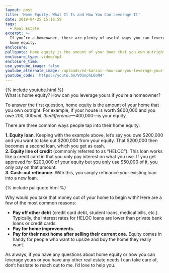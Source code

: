 ```yaml
---
layout: post
title: 'Home Equity: What It Is and How You Can Leverage It'
date: 2019-04-25 15:16:59
tags:
  - Real Estate
excerpt: >-
  If you’re a homeowner, there are plenty of useful ways you can leverage your
  home equity.
enclosure:
pullquote: Home equity is the amount of your home that you own outright.
enclosure_type: video/mp4
enclosure_time:
use_youtube_image: false
youtube_alternate_image: /uploads/ed-karzai--how-can-you-leverage-your-home-equity-youtube.jpg
youtube_code: 'https://youtu.be/VO1nphLGbN4'
---
```


{% include youtube.html %}<br>What is home equity? How can you leverage yours if you’re a homeowner?

To answer the first question, home equity is the amount of your home that you own outright. For example, if your house is worth $600,000 and you owe $200,000 on it, the difference—$400,000—is your equity.&nbsp;

There are three common ways people tap into their home equity:

**1\. Equity loan**. Keeping with the example above, let’s say you owe $200,000 and you want to take out $200,000 from your equity. That $200,000 then becomes a second loan, which you get as cash.&nbsp;<br>**2\. Equity line of credit** (commonly referred to as “HELOC”). This loan works like a credit card in that you only pay interest on what you use. If you get approved for $200,000 of your equity but you only use $50,000 of it, you only pay on that amount. &nbsp;<br>**3\. Cash-out refinance.** With this, you simply refinance your existing loan into a new loan.

{% include pullquote.html %}

Why would you take that money out of your home to begin with? Here are a few of the most common reasons:

* **Pay off other debt** (credit card debt, student loans, medical bills, etc.). Typically, the interest rates for HELOC loans are lower than private bank loans or credit cards.&nbsp;
* **Pay for home improvements.**
* **Pay for their next home after selling their current one.** Equity comes in handy for people who want to upsize and buy the home they really want.&nbsp;

As always, if you have any questions about home equity or how you can leverage yours or you have any other real estate needs I can take care of, don’t hesitate to reach out to me. I’d love to help you.<br>&nbsp;